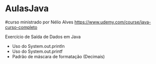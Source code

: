 # AulasJava
#curso ministrado por Nélio Alves https://www.udemy.com/course/java-curso-completo

Exercício de Saída de Dados em Java

 - Uso do System.out.println
 - Uso do System.out.printf
 - Padrão de máscara de formatação (Decimais)
 
